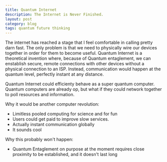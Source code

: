 ```yaml
---
title: Quantum Internet
description: The Internet is Never Finished.
layout: post
category: blog
tags: quantum future thinking
---
```


The internet has reached a stage that I feel comfortable in calling pretty darn fast. The only problem is that we need to physically wire our devices together in order for them to become useful. Quantum Internet is a theoretical invention where, because of Quantum entaglement, we can enstablish secure, remote connections with other devices without a physical connection to an ISP. Instead, communication would happen at the quantum level, perfectly instant at any distance.

Quantum Internet could efficienty behave as a super quantum computer. Quantum computers are already op, but what if they could network together to poll resources and information.

Why it would be another computer revolution:
+ Limitless pooled computing for science and for fun
+ Users could get paid to improve slow services.
+ Actually instant communication globally
+ It sounds cool

Why this probably won't happen:
+ Quantum Entaglement on purpose at the moment requires close proximity to be established, and it doesn't last long

